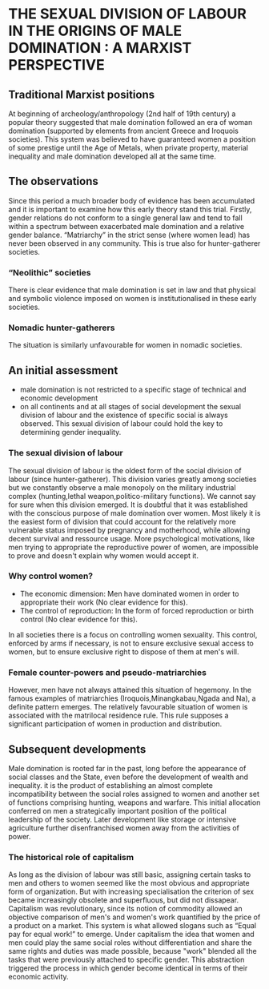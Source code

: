 # THE SEXUAL DIVISION OF LABOUR IN THE ORIGINS OF MALE DOMINATION : A MARXIST PERSPECTIVE
## Traditional Marxist positions
At beginning of archeology/anthropology (2nd half of 19th century) a popular theory suggested that male domination followed an era of woman domination (supported by elements from ancient Greece and Iroquois societies). This system was believed to have guaranteed women a position of some prestige until the Age of Metals, when private property, material inequality and male domination developed all at the same time.
## The observations
Since this period a much broader body of evidence has been accumulated and it is important to examine how this early theory stand this trial. Firstly, gender relations do not conform to a single general law and tend to fall within a spectrum between exacerbated male domination and a relative gender balance. “Matriarchy” in the strict sense (where women lead) has never been observed in any community. This is true also for hunter-gatherer societies.
### “Neolithic” societies
There is clear evidence that male domination is set in law and that physical and symbolic violence imposed on women is institutionalised in these early societies.
### Nomadic hunter-gatherers
The situation is similarly unfavourable for women in nomadic societies.
## An initial assessment
- male domination is not restricted to a specific stage of technical and economic development
- on all continents and at all stages of social development the sexual division of labour and the existence of specific social is always observed.
This sexual division of labour could hold the key to determining gender inequality.
### The sexual division of labour
The sexual division of labour is the oldest form of the social division of labour (since hunter-gatherer). This division varies greatly among societies but we constantly observe a male monopoly on the military industrial complex (hunting,lethal weapon,politico-military functions). We cannot say for sure when this division emerged.
It is doubtful that it was established with the conscious purpose of male domination over women. Most likely it is the easiest form of division that could account for the relatively more vulnerable status imposed by pregnancy and motherhood, while allowing decent survival and ressource usage. 
More psychological motivations, like men trying to appropriate the reproductive power of women, are impossible to prove and doesn't explain why women would accept it. 
### Why control women?
- The economic dimension: Men have dominated women in order to appropriate their work (No clear evidence for this).
- The control of reproduction: In the form of forced reproduction or birth control (No clear evidence for this).

In all societies there is a focus on controlling women sexuality. This control, enforced by arms if necessary, is not to ensure exclusive sexual access to women, but to ensure exclusive right to dispose of them at men's will.
### Female counter-powers and pseudo-matriarchies
However, men have not always attained this situation of hegemony. In the famous examples of matriarchies (Iroquois,Minangkabau,Ngada and Na), a definite pattern emerges. The relatively favourable situation of women is associated with the matrilocal residence rule. This rule supposes a significant participation of women in production and distribution. 
## Subsequent developments
Male domination is rooted far in the past, long before the appearance of social classes and the State, even before the development of wealth and inequality. it is the product of establishing an almost complete incompatibility between the social roles assigned to women and another set of functions comprising hunting, weapons and warfare. This initial allocation conferred on men a strategically important position of the political leadership of the society. Later development like storage or intensive agriculture further disenfranchised women away from the activities of power.
### The historical role of capitalism 
As long as the division of labour was still basic, assigning certain tasks to men and others to women seemed like the most obvious and appropriate form of organization. But with increasing specialisation the criterion of sex became increasingly obsolete and superfluous, but did not dissapear. Capitalism was revolutionary, since its notion of commodity allowed an objective comparison of men's and women's work quantified by the price of a product on a market. This system is what allowed slogans such as “Equal pay for equal work!” to emerge. Under capitalism the idea that women and men could play the same social roles without differentiation and share the same rights and duties was made possible, because "work" blended all the tasks that were previously attached to specific gender. This abstraction triggered the process in which gender become identical in terms of their economic activity.